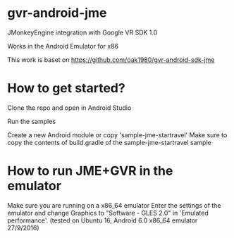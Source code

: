 # gvr-android-jme

JMonkeyEngine integration with Google VR SDK 1.0

Works in the Android Emulator for x86

This work is baset on https://github.com/oak1980/gvr-android-sdk-jme



# How to get started?

Clone the repo and open in Android Studio

Run the samples

Create a new Android module or copy 'sample-jme-startravel'
Make sure to copy the contents of build.gradle of the sample-jme-startravel sample

# How to run JME+GVR in the emulator

Make sure you are running on a x86_64 emulator
Enter the settings of the emulator and change Graphics to "Software - GLES 2.0" in 'Emulated performance'.
(tested on Ubuntu 16, Android 6.0 x86_64 emulator 27/9/2016)


